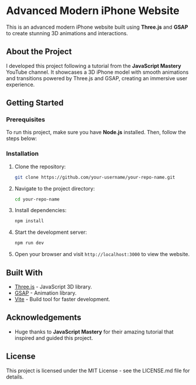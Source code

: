 # Advanced Modern iPhone Website

This is an advanced modern iPhone website built using **Three.js** and **GSAP** to create stunning 3D animations and interactions.

## About the Project

I developed this project following a tutorial from the **JavaScript Mastery** YouTube channel. It showcases a 3D iPhone model with smooth animations and transitions powered by Three.js and GSAP, creating an immersive user experience.

## Getting Started

### Prerequisites

To run this project, make sure you have **Node.js** installed. Then, follow the steps below:

### Installation

1. Clone the repository:
    ```bash
    git clone https://github.com/your-username/your-repo-name.git
    ```

2. Navigate to the project directory:
    ```bash
    cd your-repo-name
    ```

3. Install dependencies:
    ```bash
    npm install
    ```

4. Start the development server:
    ```bash
    npm run dev
    ```

5. Open your browser and visit `http://localhost:3000` to view the website.

## Built With

- [Three.js](https://threejs.org/) - JavaScript 3D library.
- [GSAP](https://greensock.com/gsap/) - Animation library.
- [Vite](https://vitejs.dev/) - Build tool for faster development.

## Acknowledgements

- Huge thanks to **JavaScript Mastery** for their amazing tutorial that inspired and guided this project.

## License

This project is licensed under the MIT License - see the LICENSE.md file for details.
